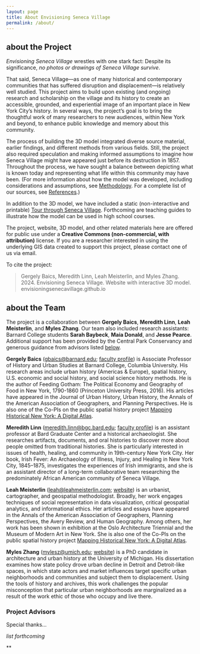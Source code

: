 ```yaml
---
layout: page
title: About Envisioning Seneca Village
permalink: /about/
---
```


## about the Project

*Envisioning Seneca Village* wrestles with one stark fact: Despite its significance, *no photos or drawings of Seneca Village survive*.

That said, Seneca Village—as one of many historical and contemporary communities that has suffered disruption and displacement—is relatively well studied. This project aims to build upon existing (and ongoing) research and scholarship on the village and its history to create an accessible, grounded, and experiential image of an important place in New York City’s history. In several ways, the project’s goal is to bring the thoughtful work of many researchers to new audiences, within New York and beyond, to enhance public knowledge and memory about this community.

The process of building the 3D model integrated diverse source material, earlier findings, and different methods from various fields. Still, the project also required speculation and making informed assumptions to imagine how Seneca Village might have appeared just before its destruction in 1857. Throughout the process, we have sought a balance between depicting what is known today and representing what life within this community may have been. (For more information about how the model was developed, including considerations and assumptions, see [Methodology](/methodology). For a complete list of our sources, see [References](/references).)

In addition to the 3D model, we have included a static (non-interactive and printable) [Tour through Seneca Village](/tour). Forthcoming are teaching guides to illustrate how the model can be used in high school courses.

The project, website, 3D model, and other related materials here are offered for public use under a **Creative Commons (non-commercial, with attribution)** license. If you are a researcher interested in using the underlying GIS data created to support this project, please contact one of us via email.

To cite the project:

> Gergely Baics, Meredith Linn, Leah Meisterlin, and Myles Zhang. 2024. Envisioning Seneca Village. Website with interactive 3D model. envisioningsenecavillage.github.io

## about the Team

The project is a collaboration between **Gergely Baics**, **Meredith Linn**, **Leah Meisterlin**, and **Myles Zhang**. Our team also included research assistants: Barnard College students **Sarah Baybeck**, **Maia Donald**, and **Jesse Pearce**. Additional support has been provided by the Central Park Conservancy and generous guidance from advisors listed [below](#project-advisors).

**Gergely Baics** ([gbaics@barnard.edu](mailto:gbaics@barnard.edu); [faculty profile](https://barnard.edu/profiles/gergely-baics)) is Associate Professor of History and Urban Studies at Barnard College, Columbia University. His research areas include urban history (Americas & Europe), spatial history, U.S. economic and social history, and social science history methods. He is the author of Feeding Gotham: The Political Economy and Geography of Food in New York, 1790-1860 (Princeton University Press, 2016). His articles have appeared in the Journal of Urban History, Urban History, the Annals of the American Association of Geographers, and Planning Perspectives. He is also one of the Co-PIs on the public spatial history project [Mapping Historical New York: A Digital Atlas](https://mappinghny.com).

**Meredith Linn** ([meredith.linn@bgc.bard.edu](mailto:meredith.linn@bgc.bard.edu); [faculty profile](https://www.bgc.bard.edu/people/170/meredith-b-linn)) is an assistant professor at Bard Graduate Center and a historical archaeologist. She researches artifacts, documents, and oral histories to discover more about people omitted from traditional histories. She is particularly interested in issues of health, healing, and community in 19th-century New York City. Her book, Irish Fever: An Archaeology of Illness, Injury, and Healing in New York City, 1845–1875, investigates the experiences of Irish immigrants, and she is an assistant director of a long-term collaborative team researching the predominately African American community of Seneca Village.

**Leah Meisterlin** ([leah@leahmeisterlin.com](mailto:leah@leahmeisterlin.com); [website](https://www.leahmeisterlin.com)) is an urbanist, cartographer, and geospatial methodologist. Broadly, her work engages techniques of social representation in data visualization, critical geospatial analytics, and informational ethics. Her articles and essays have appeared in the Annals of the American Association of Geographers, Planning Perspectives, the Avery Review, and Human Geography. Among others, her work has been shown in exhibition at the Oslo Architecture Triennial and the Museum of Modern Art in New York. She is also one of the Co-PIs on the public spatial history project [Mapping Historical New York: A Digital Atlas](https://mappinghny.com).

**Myles Zhang** ([mylesz@umich.edu](mailto:mylesz@umich.edu); [website](https://www.myleszhang.org/)) is a PhD candidate in architecture and urban history at the University of Michigan. His dissertation examines how state policy drove urban decline in Detroit and Detroit-like spaces, in which state actors and market influences target specific urban neighborhoods and communities and subject them to displacement. Using the tools of history and archives, this work challenges the popular misconception that particular urban neighborhoods are marginalized as a result of the work ethic of those who occupy and live there.

### Project Advisors

Special thanks… 

*list forthcoming*

**

